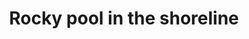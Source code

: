 ---
title: "Rocky pool in the shoreline"
near:
  - Rocky swirls at the shoreline
picture: "/assets/camera-roll/2018/03/2018-03-06-rocky-pool-in-the-shoreline/20180306_194647280_iOS.jpg"
thumbnail: "/assets/camera-roll/2018/03/2018-03-06-rocky-pool-in-the-shoreline/20180306_194647280_iOS-thumbnail.jpg"
tags:
  - Nooksack River
  - water
  - rocks
  - photograph  
---